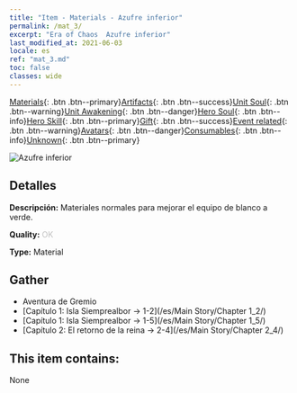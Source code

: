 ```yaml
---
title: "Item - Materials - Azufre inferior"
permalink: /mat_3/
excerpt: "Era of Chaos  Azufre inferior"
last_modified_at: 2021-06-03
locale: es
ref: "mat_3.md"
toc: false
classes: wide
---
```

 [Materials](/ItemsES/){: .btn .btn--primary}[Artifacts](/ItemsES/Artifacts/){: .btn .btn--success}[Unit Soul](/ItemsES/UnitSoul/){: .btn .btn--warning}[Unit Awakening](/ItemsES/UnitAwakening/){: .btn .btn--danger}[Hero Soul](/ItemsES/HeroSoul/){: .btn .btn--info}[Hero Skill](/ItemsES/HeroSkill/){: .btn .btn--primary}[Gift](/ItemsES/Gift/){: .btn .btn--success}[Event related](/ItemsES/Events/){: .btn .btn--warning}[Avatars](/ItemsES/Avatars/){: .btn .btn--danger}[Consumables](/ItemsES/Consumables/){: .btn .btn--info}[Unknown](/ItemsES/Unknown/){: .btn .btn--primary}

 ![Azufre inferior](/images/t/i_cailiao_liuhuang1.png)

## Detalles
 **Descripción:** Materiales normales para mejorar el equipo de blanco a verde.

 **Quality:** <span style="color: #C0C0C0">OK</span>

 **Type:** Material

## Gather

*    Aventura de Gremio 
*    [Capítulo 1: Isla Siemprealbor -> 1-2](/es/Main Story/Chapter 1_2/) 
*    [Capítulo 1: Isla Siemprealbor -> 1-5](/es/Main Story/Chapter 1_5/) 
*    [Capítulo 2: El retorno de la reina -> 2-4](/es/Main Story/Chapter 2_4/) 

## This item contains:

  None

